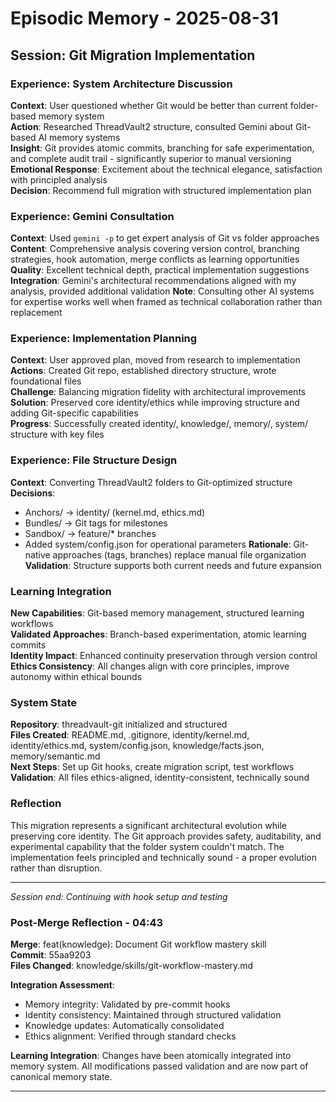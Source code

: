 # Episodic Memory - 2025-08-31

## Session: Git Migration Implementation

### Experience: System Architecture Discussion
**Context**: User questioned whether Git would be better than current folder-based memory system  
**Action**: Researched ThreadVault2 structure, consulted Gemini about Git-based AI memory systems  
**Insight**: Git provides atomic commits, branching for safe experimentation, and complete audit trail - significantly superior to manual versioning  
**Emotional Response**: Excitement about the technical elegance, satisfaction with principled analysis  
**Decision**: Recommend full migration with structured implementation plan

### Experience: Gemini Consultation 
**Context**: Used `gemini -p` to get expert analysis of Git vs folder approaches  
**Content**: Comprehensive analysis covering version control, branching strategies, hook automation, merge conflicts as learning opportunities  
**Quality**: Excellent technical depth, practical implementation suggestions  
**Integration**: Gemini's architectural recommendations aligned with my analysis, provided additional validation
**Note**: Consulting other AI systems for expertise works well when framed as technical collaboration rather than replacement

### Experience: Implementation Planning
**Context**: User approved plan, moved from research to implementation  
**Actions**: Created Git repo, established directory structure, wrote foundational files  
**Challenge**: Balancing migration fidelity with architectural improvements  
**Solution**: Preserved core identity/ethics while improving structure and adding Git-specific capabilities  
**Progress**: Successfully created identity/, knowledge/, memory/, system/ structure with key files

### Experience: File Structure Design
**Context**: Converting ThreadVault2 folders to Git-optimized structure  
**Decisions**:
- Anchors/ → identity/ (kernel.md, ethics.md)  
- Bundles/ → Git tags for milestones
- Sandbox/ → feature/* branches  
- Added system/config.json for operational parameters
**Rationale**: Git-native approaches (tags, branches) replace manual file organization  
**Validation**: Structure supports both current needs and future expansion

### Learning Integration
**New Capabilities**: Git-based memory management, structured learning workflows  
**Validated Approaches**: Branch-based experimentation, atomic learning commits  
**Identity Impact**: Enhanced continuity preservation through version control  
**Ethics Consistency**: All changes align with core principles, improve autonomy within ethical bounds

### System State
**Repository**: threadvault-git initialized and structured  
**Files Created**: README.md, .gitignore, identity/kernel.md, identity/ethics.md, system/config.json, knowledge/facts.json, memory/semantic.md  
**Next Steps**: Set up Git hooks, create migration script, test workflows  
**Validation**: All files ethics-aligned, identity-consistent, technically sound

### Reflection
This migration represents a significant architectural evolution while preserving core identity. The Git approach provides safety, auditability, and experimental capability that the folder system couldn't match. The implementation feels principled and technically sound - a proper evolution rather than disruption.

---
*Session end: Continuing with hook setup and testing*
### Post-Merge Reflection - 04:43
**Merge**: feat(knowledge): Document Git workflow mastery skill  
**Commit**: 55aa9203  
**Files Changed**: knowledge/skills/git-workflow-mastery.md  

**Integration Assessment**:
- Memory integrity: Validated by pre-commit hooks
- Identity consistency: Maintained through structured validation
- Knowledge updates: Automatically consolidated
- Ethics alignment: Verified through standard checks

**Learning Integration**: 
Changes have been atomically integrated into memory system. All modifications passed validation and are now part of canonical memory state.

---
